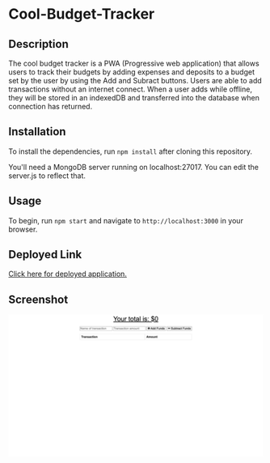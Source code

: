 # Cool-Budget-Tracker

## Description

The cool budget tracker is a PWA (Progressive web application) that allows users to track their budgets by adding expenses and deposits to a budget set by the user by using the Add and Subract buttons. Users are able to add transactions without an internet connect. When a user adds while offline, they will be stored in an indexedDB and transferred into the database when connection has returned.

## Installation

To install the dependencies, run `npm install` after cloning this repository.

You'll need a MongoDB server running on localhost:27017.
You can edit the server.js to reflect that.

## Usage

To begin, run `npm start` and navigate to `http://localhost:3000` in your browser.

## Deployed Link
[Click here for deployed application.](https://limitless-tundra-51697.herokuapp.com)

## Screenshot

![Screen Capture 022 - Budget Tracker - fast-shelf-17349 herokuapp com](public/assets/CoolBodgetTracker-SC.png)

